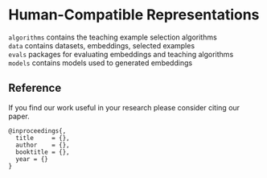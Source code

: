 # Human-Compatible Representations 

`algorithms` contains the teaching example selection algorithms  
`data` contains datasets, embeddings, selected examples  
`evals` packages for evaluating embeddings and teaching algorithms  
`models` contains models used to generated embeddings  

## Reference
If you find our work useful in your research please consider citing our paper.  
```
@inproceedings{,
  title     = {},
  author    = {},
  booktitle = {},
  year = {}
}
```
